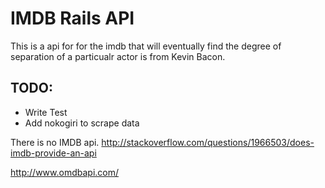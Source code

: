 # IMDB Rails API

This is a api for for the imdb that will eventually find the degree of
separation of a particualr actor is from Kevin Bacon.

## TODO:
- Write Test
- Add nokogiri to scrape data 

There is no IMDB api. http://stackoverflow.com/questions/1966503/does-imdb-provide-an-api

http://www.omdbapi.com/

